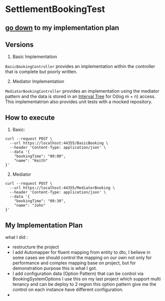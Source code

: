 # SettlementBookingTest

## [go down](#my-implementation-plan) to my implementation plan

## Versions

1. Basic Implementation

`BasicBookingController` provides an implementation within the controller that is complete but poorly written.

2. Mediator Implementation

`MediatorBookingController` provides an implementation using the mediator pattern and the data is stored in an [Interval Tree](https://en.wikipedia.org/wiki/Interval_tree) for O(log m + n) access.
This implementatrion also provides unit tests with a mocked repository.

## How to execute

1. Basic:

```
curl --request POST \
  --url https://localhost:44355/BasicBooking \
  --header 'Content-Type: application/json' \
  --data '{
	"bookingTime": "09:00",
	"name": "Keith"
}'
```

2. Mediator

```
curl --request POST \
  --url https://localhost:44355/MediatorBooking \
  --header 'Content-Type: application/json' \
  --data '{
	"bookingTime": "09:30",
	"name": "John"
}'
```
## My Implementation Plan

what I did : 
- restructure the project
- I add Automapper for fluent mapping from entity to dto, I believe in some cases we should control the mapping on our own
not only for performance and complex mapping base on project, but for demonstration purpose this is what I got.
- I add configuration data (Option Pattern) that can be control via BookingSystemOptions
I use this on my last project which support multi tenancy and can be deploy to 2 region 
this option pattern give me the control on each instance have different configuration.
- 